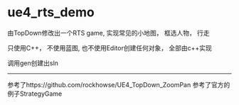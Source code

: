 # ue4_rts_demo

由TopDown修改出一个RTS game, 实现常见的小地图， 框选人物， 行走

只使用C++， 不使用蓝图, 也不使用Editor创建任何对象， 全部由c++实现

调用gen创建出sln

---
参考了https://github.com/rockhowse/UE4_TopDown_ZoomPan
参考了官方的例子StrategyGame